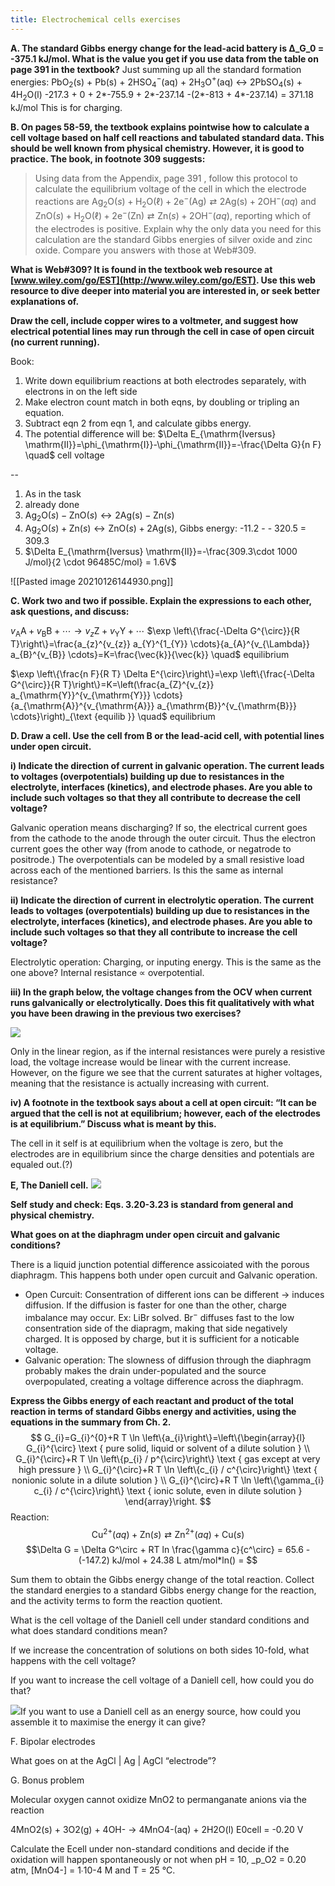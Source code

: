```yaml
---
title: Electrochemical cells exercises
---         
```


**A. The standard Gibbs energy change for the lead-acid battery is Δ_G_0 = -375.1 kJ/mol. What is the value you get if you use data from the table on page 391 in the textbook?**
Just summing up all the standard formation energies:
PbO$_2$(s) + Pb(s) + 2HSO$_4^-$(aq) + 2H$_3$O$^+$(aq) $\leftrightarrow$ 2PbSO$_4$(s) + 4H$_2$O(l)
-217.3 + 0 + 2*-755.9 + 2*-237.14 -(2*-813 + 4*-237.14) = 371.18 kJ/mol
This is for charging.

**B. On pages 58-59, the textbook explains pointwise how to calculate a cell voltage based on half cell reactions and tabulated standard data. This should be well known from physical chemistry. However, it is good to practice. The book, in footnote 309 suggests:**

> Using data from the Appendix, page 391 , follow this protocol to calculate the equilibrium voltage of the cell in which the electrode reactions are $\mathrm{Ag}_{2} \mathrm{O}(s)+\mathrm{H}_{2} \mathrm{O}(\ell)+2 \mathrm{e}^{-}(\mathrm{Ag}) \rightleftarrows 2 \mathrm{Ag}(\mathrm{s})+2 \mathrm{OH}^{-}(a q)$ and
> $\mathrm{ZnO}(s)+\mathrm{H}_{2} \mathrm{O}(\ell)+2 \mathrm{e}^{-}(\mathrm{Zn}) \rightleftarrows \mathrm{Zn}(s)+2 \mathrm{OH}^{-}(a q)$, reporting which of the electrodes is positive. Explain why the
only data you need for this calculation are the standard Gibbs energies of silver oxide and zinc oxide. Compare you answers with those at Web#309.

**What is Web#309? It is found in the textbook web resource at [www.wiley.com/go/EST](http://www.wiley.com/go/EST). Use this web resource to dive deeper into material you are interested in, or seek better explanations of.**

**Draw the cell, include copper wires to a voltmeter, and suggest how electrical potential lines may run through the cell in case of open circuit (no current running).**

Book: 
1. Write down equilibrium reactions at both electrodes separately, with electrons in on the left side
2. Make electron count match in both eqns, by doubling or tripling an equation.
3. Subtract eqn 2 from eqn 1, and calculate gibbs energy.
4. The potential difference will be:
	$\Delta E_{\mathrm{Iversus} \mathrm{II}}=\phi_{\mathrm{I}}-\phi_{\mathrm{II}}=-\frac{\Delta G}{n F} \quad$ cell voltage

--
1. As in the task
2. already done
3. $\mathrm{Ag}_{2} \mathrm{O}(s) - \mathrm{ZnO}(s) \leftrightarrow 2 \mathrm{Ag}(\mathrm{s}) - \mathrm{Zn}(s)$
4. $\mathrm{Ag}_{2} \mathrm{O}(s) + \mathrm{Zn}(s) \leftrightarrow  \mathrm{ZnO}(s) + 2 \mathrm{Ag}(\mathrm{s})$, Gibbs energy: -11.2 - - 320.5 = 309.3
5. $\Delta E_{\mathrm{Iversus} \mathrm{II}}=-\frac{309.3\cdot 1000 J/mol}{2 \cdot 96485C/mol} = 1.6V$

![[Pasted image 20210126144930.png]]


**C. Work two and two if possible. Explain the expressions to each other, ask questions, and discuss:**

$v_{\mathrm{A}} \mathrm{A}+v_{\mathrm{B}} \mathrm{B}+\cdots \rightarrow v_{z} \mathrm{Z}+v_{\mathrm{Y}} \mathrm{Y}+\cdots$
$\exp \left\{\frac{-\Delta G^{\circ}}{R T}\right\}=\frac{a_{z}^{v_{z}} a_{Y}^{1_{Y}} \cdots}{a_{A}^{v_{\Lambda}} a_{B}^{v_{B}} \cdots}=K=\frac{\vec{k}}{\vec{k}} \quad$ equilibrium

$\exp \left\{\frac{n F}{R T} \Delta E^{\circ}\right\}=\exp \left\{\frac{-\Delta G^{\circ}}{R T}\right\}=K=\left(\frac{a_{Z}^{v_{z}} a_{\mathrm{Y}}^{v_{\mathrm{Y}}} \cdots}{a_{\mathrm{A}}^{v_{\mathrm{A}}} a_{\mathrm{B}}^{v_{\mathrm{B}}} \cdots}\right)_{\text {equilib }} \quad$ equilibrium

**D. Draw a cell. Use the cell from B or the lead-acid cell, with potential lines under open circuit.**

**i) Indicate the direction of current in galvanic operation. The current leads to voltages (overpotentials) building up due to resistances in the electrolyte, interfaces (kinetics), and electrode phases. Are you able to include such voltages so that they all contribute to decrease the cell voltage?**

Galvanic operation means discharging? If so, the electrical current goes from the cathode to the anode through the outer circuit. Thus the electron current goes the other way (from anode to cathode, or negatrode to positrode.)
The overpotentials can be modeled by a small resistive load across each of the mentioned barriers. Is this the same as internal resistance?


**ii) Indicate the direction of current in electrolytic operation. The current leads to voltages (overpotentials) building up due to resistances in the electrolyte, interfaces (kinetics), and electrode phases. Are you able to include such voltages so that they all contribute to increase the cell voltage?**

Electrolytic operation: Charging, or inputing energy. This is the same as the one above? Internal resistance $\propto$ overpotential.


**iii) In the graph below, the voltage changes from the OCV when current runs galvanically or electrolytically. Does this fit qualitatively with what you have been drawing in the previous two exercises?**

![](clip_image009.jpg)

Only in the linear region, as if the internal resistances were purely a resistive load, the voltage increase would be linear with the current increase. However, on the figure we see that the current saturates at higher voltages, meaning that the resistance is actually increasing with current.


**iv) A footnote in the textbook says about a cell at open circuit: “It can be argued that the cell is not at equilibrium; however, each of the electrodes is at equilibrium.” Discuss what is meant by this.**

The cell in it self is at equilibrium when the voltage is zero, but the electrodes are in equilibrium since the charge densities and potentials are equaled out.(?)

**E, The Daniell cell.**
![](clip_image011.jpg)

**Self study and check: Eqs. 3.20-3.23 is standard from general and physical chemistry.**

**What goes on at the diaphragm under open circuit and galvanic conditions?**

There is a liquid junction potential difference assicoiated with the porous diaphragm. This happens both under open curcuit and Galvanic operation. 
- Open Curcuit: Consentration of different ions can be different -> induces diffusion. If the diffusion is faster for one than the other, charge imbalance may occur. Ex: LiBr solved. Br$^-$ diffuses fast to the low consentration side of the diapragm, making that side negatively charged. It is opposed by charge, but it is sufficient for a noticable voltage.
- Galvanic operation: The slowness of diffusion through the diaphragm probably makes the drain under-populated and the source overpopulated, creating a voltage difference across the diaphragm.


**Express the Gibbs energy of each reactant and product of the total reaction in terms of standard Gibbs energy and activities, using the equations in the summary from Ch. 2.**
$$
G_{i}=G_{i}^{0}+R T \ln \left\{a_{i}\right\}=\left\{\begin{array}{l}
G_{i}^{\circ} \text { pure solid, liquid or solvent of a dilute solution } \\
G_{i}^{\circ}+R T \ln \left\{p_{i} / p^{\circ}\right\} \text { gas except at very high pressure } \\
G_{i}^{\circ}+R T \ln \left\{c_{i} / c^{\circ}\right\} \text { nonionic solute in a dilute solution } \\
G_{i}^{\circ}+R T \ln \left\{\gamma_{i} c_{i} / c^{\circ}\right\} \text { ionic solute, even in dilute solution }
\end{array}\right.
$$
Reaction:
$$
\mathrm{Cu}^{2+}(a q)+\mathrm{Zn}(s) \rightleftarrows \mathrm{Zn}^{2+}(a q)+\mathrm{Cu}(s)
$$
$$\Delta G = \Delta G^\circ + RT ln \frac{\gamma c}{c^\circ} = 65.6 - (-147.2) kJ/mol + 24.38 L atm/mol*ln() = $$



Sum them to obtain the Gibbs energy change of the total reaction. Collect the standard energies to a standard Gibbs energy change for the reaction, and the activity terms to form the reaction quotient.

What is the cell voltage of the Daniell cell under standard conditions and what does standard conditions mean?

If we increase the concentration of solutions on both sides 10-fold, what happens with the cell voltage?

If you want to increase the cell voltage of a Daniell cell, how could you do that?

![](clip_image013.jpg)If you want to use a Daniell cell as an energy source, how could you assemble it to maximise the energy it can give?

F. Bipolar electrodes

What goes on at the AgCl | Ag | AgCl “electrode”?

G. Bonus problem

Molecular oxygen cannot oxidize MnO2 to permanganate anions via the reaction

4MnO2(s) + 3O2(g) + 4OH\- → 4MnO4\-(aq) + 2H2O(l) E0cell = -0.20 V

Calculate the Ecell under non-standard conditions and decide if the oxidation will happen spontaneously or not when pH = 10, _p_O2 = 0.20 atm, \[MnO4\-\] = 1∙10\-4 M and T = 25 °C.